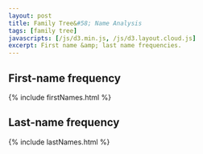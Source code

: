 ```yaml
---
layout: post
title: Family Tree&#58; Name Analysis
tags: [family tree]
javascripts: [/js/d3.min.js, /js/d3.layout.cloud.js]
excerpt: First name &amp; last name frequencies.
---
```


## First-name frequency

{% include firstNames.html %}

## Last-name frequency

{% include lastNames.html %}
